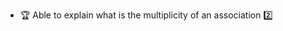 * <span id="outcome-classDiagrams-associations-multiplicity-one">:trophy: Able to explain what is the multiplicity of an association :two:</span>
